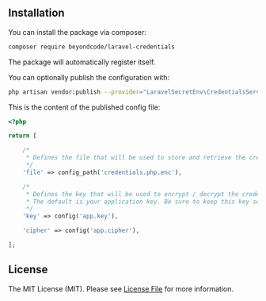 ## Installation

You can install the package via composer:

```bash
composer require beyondcode/laravel-credentials
```

The package will automatically register itself.

You can optionally publish the configuration with:

```bash
php artisan vendor:publish --provider="LaravelSecretEnv\CredentialsServiceProvider" --tag="config"
``` 

This is the content of the published config file:

```php
<?php

return [

    /*
     * Defines the file that will be used to store and retrieve the credentials.
     */
    'file' => config_path('credentials.php.enc'),

    /*
     * Defines the key that will be used to encrypt / decrypt the credentials.
     * The default is your application key. Be sure to keep this key secret!
     */
    'key' => config('app.key'),

    'cipher' => config('app.cipher'),

];
```


## License

The MIT License (MIT). Please see [License File](LICENSE.md) for more information.
